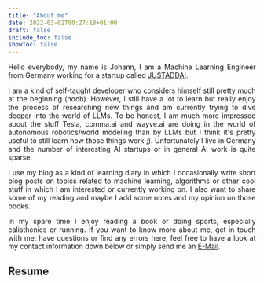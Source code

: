```yaml
---
title: "About me"
date: 2022-03-02T00:27:18+01:00
draft: false
include_toc: false
showToc: false
---
```


<p align="justify">
Hello everybody, my name is Johann, I am a Machine Learning Engineer from Germany working for a startup called <a href="https://www.justadd.ai/en/">JUSTADDAI</a>.  
</p>
<p align="justify">
I am a kind of self-taught developer who considers himself still pretty much at the beginning (noob). However, I still have a lot to learn but really enjoy the process of researching new things and am currently trying to dive deeper into the world of LLMs. To be honest, I am much more impressed about the stuff Tesla, comma.ai and wayve.ai are doing in the world of autonomous robotics/world modeling than by LLMs but I think it's pretty useful to still learn how those things work ;). Unfortunately I live in Germany and the number of interesting AI startups or in general AI work is quite sparse. 
</p>
<p align="justify">
I use my blog as a kind of learning diary in which I occasionally write short blog posts on topics related to machine learning, algorithms or other cool stuff in which I am interested or currently working on. I also want to share some of my reading and maybe I add some notes and my opinion on those books. 
</p>
<p align="justify">
In my spare time I enjoy reading a book or doing sports, especially calisthenics or running. If you want to know more about me, get in touch with me, have questions or find any errors here, feel free to have a look at my contact information down below or simply send me an <a href="mailto:johann.gerberding@gmail.com">E-Mail</a>.
</p>

## Resume

<object data="/pdfs/resume-johann-gerberding.pdf" width="100%" height="1000" type='application/pdf'>
</object>